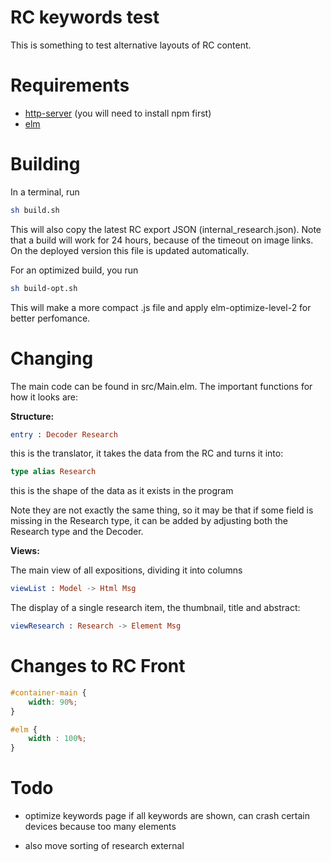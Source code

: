 # RC keywords test

This is something to test alternative layouts of RC content.

# Requirements

* [http-server](https://www.npmjs.com/package/http-server)
(you will need to install npm first)
* [elm](https://guide.elm-lang.org/install/elm.html)

# Building

In a terminal, run 

```bash
sh build.sh
```

This will also copy the latest RC export JSON (internal_research.json). Note that a build will work for 24 hours, because of the timeout on image links. On the deployed version this file is updated automatically.

For an optimized build, you run
```bash
sh build-opt.sh
```

This will make a more compact .js file and apply elm-optimize-level-2 for better perfomance.


# Changing

The main code can be found in src/Main.elm. The important functions for how it looks are:

__Structure:__

```elm 
entry : Decoder Research
```

this is the translator, it takes the data from the RC and turns it into:

```elm 
type alias Research
```

this is the shape of the data as it exists in the program 

Note they are not exactly the same thing, so it may be that if some field is missing in the Research type, it can be added by adjusting both the Research type and the Decoder.

__Views:__

The main view of all expositions, dividing it into columns
```elm 
viewList : Model -> Html Msg
```

The display of a single research item, the thumbnail, title and abstract:
```elm 
viewResearch : Research -> Element Msg
```


# Changes to RC Front

```CSS
#container-main {
    width: 90%;
}

#elm {
    width : 100%;
}
```

# Todo

- optimize keywords page 
    if all keywords are shown, can crash certain devices because too many elements
    
- also move sorting of research external

